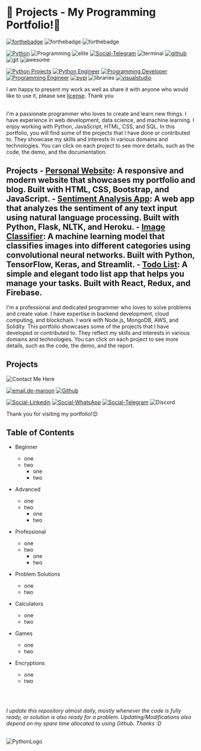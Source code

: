 # 💎 Projects - My Programming Portfolio!👋

[![forthebadge](https://forthebadge.com/images/badges/made-with-python.svg)](https://www.python.org/)
![forthebadge](https://forthebadge.com/images/badges/built-by-developers.svg)
![forthebadge](https://forthebadge.com/images/badges/built-with-love.svg)
<br>

[![Python](https://img.shields.io/badge/-Python-maroon)](https://www.python.org/)
![Programming](https://img.shields.io/badge/-Programming-brown)
![elite](https://img.shields.io/badge/-1337-black)
[![Social-Telegram](https://badgen.net/badge/icon/Telegram?icon=telegram&label)](https://t.me/shohruh_m)
![terminal](https://badgen.net/badge/icon/terminal?icon=terminal&label)
[![github](https://badgen.net/badge/icon/GitHub?icon=github&label)](https://github.com/swissnx)
![git](https://badgen.net/badge/icon/Git?icon=git&label)
![awesome](https://badgen.net/badge/icon/awesome?icon=awesome&label)

[![Python Projects](https://img.shields.io/badge/Python-Projects-blue)](https://github.com/swissnx/Projects)
[![Python Engineer](https://img.shields.io/badge/Python-Engineer-lightgrey)](https://github.com/swissnx)
[![Programming Developer](https://img.shields.io/badge/Programming-Developer-yellow)](https://github.com/swissnx)
[![Programming Engineer](https://img.shields.io/badge/Programming-Engineer-yellowgreen)](https://github.com/swissnx)
[![pypi](https://badgen.net/badge/icon/pypi?icon=pypi&label)](https://pypi.org/)
![libraries](https://badgen.net/badge/icon/libraries?icon=libraries&label)
[![visualstudio](https://badgen.net/badge/icon/visualstudio?icon=visualstudio&label)](https://vscode.dev)




I am happy to present my work as well as share it with anyone who would like to use it, please see [license](https://github.com/swissnx/Projects/blob/main/LICENSE).
Thank you
<br>
<br>

I'm a passionate programmer who loves to create and learn new things. I have experience in web development, data science, and machine learning. I enjoy working with Python, JavaScript, HTML, CSS, and SQL. In this portfolio, you will find some of the projects that I have done or contributed to. They showcase my skills and interests in various domains and technologies. You can click on each project to see more details, such as the code, the demo, and the documentation.
## Projects - [Personal Website](https://example.com): A responsive and modern website that showcases my portfolio and blog. Built with HTML, CSS, Bootstrap, and JavaScript. - [Sentiment Analysis App](https://example.com): A web app that analyzes the sentiment of any text input using natural language processing. Built with Python, Flask, NLTK, and Heroku. - [Image Classifier](https://example.com): A machine learning model that classifies images into different categories using convolutional neural networks. Built with Python, TensorFlow, Keras, and Streamlit. - [Todo List](https://example.com): A simple and elegant todo list app that helps you manage your tasks. Built with React, Redux, and Firebase.

I'm a professional and dedicated programmer who loves to solve problems and create value. I have expertise in backend development, cloud computing, and blockchain. I work with Node.js, MongoDB, AWS, and Solidity. This portfolio showcases some of the projects that I have developed or contributed to. They reflect my skills and interests in various domains and technologies. You can click on each project to see more details, such as the code, the demo, and the report.

## Projects

![Contact Me Here](https://img.shields.io/badge/Details%20Below-Contact%20Me%20Here-yellow)

[![email.de-maroon](https://img.shields.io/badge/Email-shohruh.nx%40outlook.de-red)]((mailto:shohruh.nx@outlook.de))
[![Github](https://img.shields.io/badge/Portfolio-GitHub-black)](https://github.com/swissnx)

[![Social-Linkedin](https://img.shields.io/badge/LinkedIn-%230487bf)](https://www.linkedin.com/in/shohruh-m/)
[![Social-WhatsApp](https://img.shields.io/badge/WhatsApp-%23cc221)](https://wa.me/+971504049557)
[![Social-Telegram](https://badgen.net/badge/icon/Telegram?icon=telegram&label)](https://t.me/shohruh_m)
![Discord](https://img.shields.io/badge/Discord-Nyx%235752-darkblue)

Thank you for visiting my portfolio!😊


## Table of Contents
- Beginner
  - one
  - two
    - one
    - two
- Advanced
  - one
  - two
    - one
    - two
- Professional
  - one
  - two
    - one
    - two
- Problem Solutions
  - one
  - two

- Calculators
  - one
  - two
  
- Games
  - one
  - two

- Encryptions
  - one
  - two

<br>
<br>

*I update this repository almost daily, mostly whenever the code is fully ready, or solution is also ready for a problem. Updating/Modifications also depend on my spare time allocated to using Github. Thanks :D*
<br><br>

![PythonLogo](https://user-images.githubusercontent.com/68494604/94645884-950ac780-030a-11eb-9c8f-40d9740fc6ad.gif)
<br>
<br>
